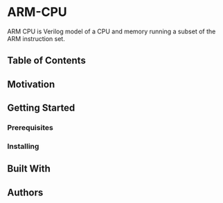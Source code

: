 # ARM-CPU
ARM CPU is Verilog model of a CPU and memory running a subset of the ARM instruction set. 

## Table of Contents

## Motivation

## Getting Started

### Prerequisites

### Installing

## Built With

## Authors
